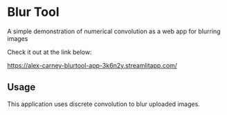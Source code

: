 # Blur Tool
A simple demonstration of numerical convolution as a web app for blurring images 

Check it out at the link below:

https://alex-carney-blurtool-app-3k6n2y.streamlitapp.com/

## Usage

This application uses discrete convolution to blur uploaded images. 


